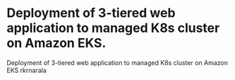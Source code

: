 # Deployment of 3-tiered web application to managed K8s cluster on Amazon EKS.
Deployment of 3-tiered web application to managed K8s cluster on Amazon EKS
rkrnarala
